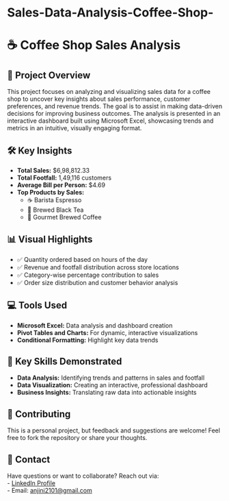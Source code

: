 # Sales-Data-Analysis-Coffee-Shop-
<h1>☕ Coffee Shop Sales Analysis</h1>
<h2>📌 Project Overview</h2>
This project focuses on analyzing and visualizing sales data for a coffee shop to uncover key insights about sales performance, customer preferences, and revenue trends. The goal is to assist in making data-driven decisions for improving business outcomes.
The analysis is presented in an interactive dashboard built using Microsoft Excel, showcasing trends and metrics in an intuitive, visually engaging format.

<h2>🛠 Key Insights</h2>
    <ul>
        <li><strong>Total Sales:</strong> $6,98,812.33</li>
        <li><strong>Total Footfall:</strong> 1,49,116 customers</li>
        <li><strong>Average Bill per Person:</strong> $4.69</li>
        <li><strong>Top Products by Sales:</strong>
            <ul>
                <li>☕ Barista Espresso</li>
                <li>🍵 Brewed Black Tea</li>
                <li>🥤 Gourmet Brewed Coffee</li>
            </ul>
        </li>
    </ul>

 <h2>📊 Visual Highlights</h2>
    <ul>
        <li>✅ Quantity ordered based on hours of the day</li>
        <li>✅ Revenue and footfall distribution across store locations</li>
        <li>✅ Category-wise percentage contribution to sales</li>
        <li>✅ Order size distribution and customer behavior analysis</li>
    </ul>


 <h2>💻 Tools Used</h2>
    <ul>
        <li><strong>Microsoft Excel:</strong> Data analysis and dashboard creation</li>
        <li><strong>Pivot Tables and Charts:</strong> For dynamic, interactive visualizations</li>
        <li><strong>Conditional Formatting:</strong> Highlight key data trends</li>
    </ul>

   <h2>🚀 Key Skills Demonstrated</h2>
    <ul>
        <li><strong>Data Analysis:</strong> Identifying trends and patterns in sales and footfall</li>
        <li><strong>Data Visualization:</strong> Creating an interactive, professional dashboard</li>
        <li><strong>Business Insights:</strong> Translating raw data into actionable insights</li>
    </ul>
    <h2>🤝 Contributing</h2>
    <p>
        This is a personal project, but feedback and suggestions are welcome! Feel free to fork the repository 
        or share your thoughts.
    </p>
    <h2>📧 Contact</h2>
    <p>
        Have questions or want to collaborate? Reach out via:<br>
        - <a href="www.linkedin/in/anjinisharma">LinkedIn Profile</a><br>
        - Email: <a href="anjini2101@gmail.com">anjini2101@gmail.com</a>
    </p>

    
